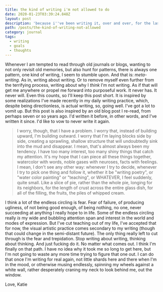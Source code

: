 ```yaml
---
title: the kind of writing i'm not allowed to do
date: 2020-01-23T03:39:24.848Z
layout: post
description: 'because i''ve been writing it, over and over, for the last ten years'
path: /posts/the-kind-of-writing-not-allowed
category: journal
tags:
  - writing
  - goals
  - thoughts
---
```

Whenever I am tempted to read through old journals or blogs, wanting to not only revisit old memories, but also hunt for patterns, there is always one pattern, one kind of writing, I seem to stumble upon. And that is: _meta-writing._ As in, writing about writing. Or to remove myself even further from the terrifying process, writing about why I _think_ I'm not writing. As if that will get me anywhere or propel me forward into purposeful work. It never has. It never will. Even this counts, so I'll keep this post short. It is inspired by some realizations I've made recently in my daily writing practice, which, despite being directionless, is actual writing, so, going well. I've got a lot to vomit up. But this post is also inspired by an old blog post I re-read, from perhaps seven or so years ago. I'd written it before, in other words, and I've written it since. I'd like to vow to never write it again. 



> I worry, though, that I have a problem. I worry that, instead of building upward, I'm building outward. I worry that I'm laying blocks side by side, creating a sprawling, shallow structure that will undoubtedly sink into the mud and disappear. I mean, that's almost always been my tendency. I have too many interest, too many shiny things that catch my attention. It's my hope that I can piece all these things together, watercolor with words, noble gases with neuroses, facts with feelings. I mean, I don't see any other way: whenever I try to decide, whenever I try to pick one thing and follow it, whether it be "writing poetry", or "water color painting" or "teaching", or WHATEVER, I feel suddenly, quite small. Like a slice of pie, rather than the whole pie, longing for its neighbors, for the length of crust across the entire glass dish, for all of the filling, the fruits, the piles of whipped cream.



I think a lot of the endless circling is fear. Fear of failure, of producing ugliness, of not being good enough, of being nothing, no one, never succeeding at anything I really hope to in life. Some of the endless circling really _is_ my wide and bubbling attention span and interest in the world and modes of expression. But I've cut teaching out of my life, I've accepted that for now, the visual artistic practice comes secondary to my writing (though that could change in the semi-distant future). The only thing really left to cut through is the fear and trepidation. Stop writing about writing, thinking about thinking. And just fucking do it. No matter what comes out. I think I'm finally on that path. I have no idea why it took me so long to get here, but I'm not going to waste any more time trying to figure that one out. I can do that once I'm writing for real again, not little shards here and there when I'm in the mood, or otherwise musing endlessly, spinning my wheels against a white wall, rather desperately craning my neck to look behind me, out the window.



Love, Katie

